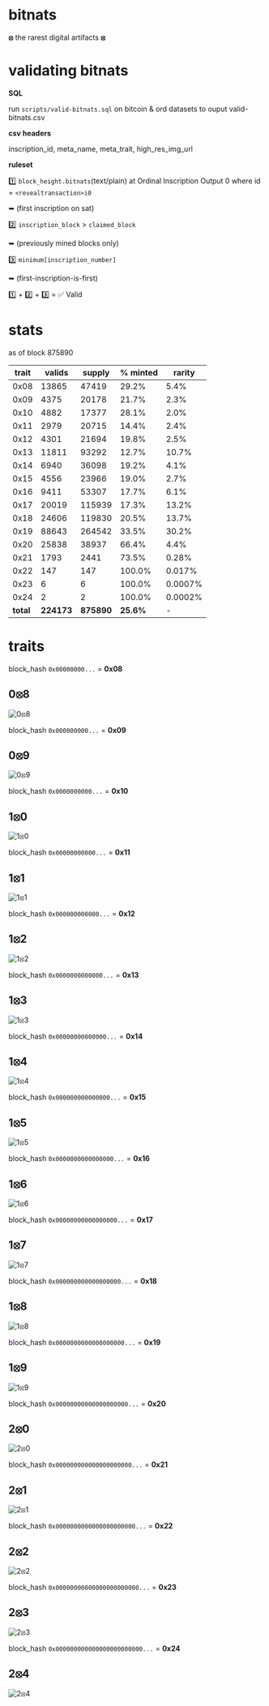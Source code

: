 # bitnats

**⦻** the rarest digital artifacts **⦻**

# validating bitnats

**SQL**

run `scripts/valid-bitnats.sql` on bitcoin & ord datasets to ouput valid-bitnats.csv

**csv headers**

inscription_id, meta_name, meta_trait, high_res_img_url

**ruleset**

1️⃣ `block_height.bitnats`(text/plain)
    at
    Ordinal Inscription Output 0 
        where
        id = `<revealtransaction>i0`

➥ (first inscription on sat)

2️⃣ `inscription_block` > `claimed_block`  

➥ (previously mined blocks only)

3️⃣ `minimum[inscription_number]` 

➥ (first-inscription-is-first)

1️⃣ + 2️⃣ + 3️⃣ = ✅ Valid

# stats

as of block 875890

| trait | valids | supply | % minted | rarity |
|-------| -------| -------| -------- | ------- |
| 0x08 | 13865 | 47419 | 29.2% | 5.4% |
| 0x09 | 4375 | 20178 | 21.7% | 2.3% |
| 0x10 | 4882 | 17377 | 28.1% | 2.0% |
| 0x11 | 2979 | 20715 | 14.4% | 2.4% |
| 0x12 | 4301 | 21694 | 19.8% | 2.5% |
| 0x13 | 11811 | 93292 | 12.7% | 10.7% |
| 0x14 | 6940 | 36098 | 19.2% | 4.1% |
| 0x15 | 4556 | 23966 | 19.0% | 2.7% |
| 0x16 | 9411 | 53307 | 17.7% | 6.1% |
| 0x17 | 20019 | 115939 | 17.3% | 13.2% |
| 0x18 | 24606 | 119830 | 20.5% | 13.7% |
| 0x19 | 88643 | 264542 | 33.5% | 30.2% |
| 0x20 | 25838 | 38937 | 66.4% | 4.4% |
| 0x21 | 1793 | 2441 | 73.5% | 0.28% |
| 0x22 | 147 | 147 | 100.0% | 0.017% |
| 0x23 | 6 | 6 | 100.0% | 0.0007% |
| 0x24 | 2 | 2 | 100.0% | 0.0002% |
| **total** | **224173** | **875890** | **25.6%** | - |

# traits

block_hash `0x00000000...` = **0x08**

## 0⦻8

![0⦻8](images/08.svg)

block_hash `0x000000000...` = **0x09** 

## 0⦻9

![0⦻9](images/09.svg)

block_hash `0x0000000000...` = **0x10** 

## 1⦻0

![1⦻0](images/10.svg)

block_hash `0x00000000000...` = **0x11** 

## 1⦻1

![1⦻1](images/11.svg)

block_hash `0x000000000000...` = **0x12** 

## 1⦻2

![1⦻2](images/12.svg)

block_hash `0x0000000000000...` = **0x13** 

## 1⦻3

![1⦻3](images/13.svg)

block_hash `0x00000000000000...` = **0x14** 

## 1⦻4

![1⦻4](images/14.svg)

block_hash `0x000000000000000...` = **0x15** 

## 1⦻5

![1⦻5](images/15.svg)

block_hash `0x0000000000000000...` = **0x16** 

## 1⦻6

![1⦻6](images/16.svg)

block_hash `0x00000000000000000...` = **0x17** 

## 1⦻7

![1⦻7](images/17.svg)

block_hash `0x000000000000000000...` = **0x18** 

## 1⦻8

![1⦻8](images/18.svg)

block_hash `0x0000000000000000000...` = **0x19** 

## 1⦻9

![1⦻9](images/19.svg)

block_hash `0x00000000000000000000...` = **0x20** 

## 2⦻0

![2⦻0](images/20.svg)

block_hash `0x000000000000000000000...` = **0x21** 

## 2⦻1

![2⦻1](images/21.svg)

block_hash `0x0000000000000000000000...` = **0x22** 

## 2⦻2

![2⦻2](images/22.svg)

block_hash `0x00000000000000000000000...` = **0x23** 

## 2⦻3

![2⦻3](images/23.svg)

block_hash `0x000000000000000000000000...` = **0x24** 

## 2⦻4

![2⦻4](images/24.svg)

